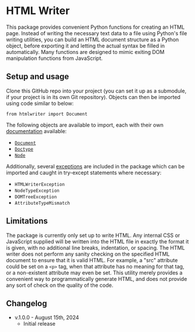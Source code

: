 # HTML Writer
This package provides convenient Python functions for creating an HTML page. Instead of writing the necessary text data to a file using Python's file writing utilities, you can
build an HTML document structure as a Python object, before exporting it and letting the actual syntax be filled in automatically. Many functions are designed to mimic exiting DOM
manipulation functions from JavaScript.

## Setup and usage
Clone this GitHub repo into your project (you can set it up as a submodule, if your project is in its own Git repository). Objects can then be imported using code similar to below:
```
from htmlwriter import Document
```
The following objects are available to import, each with their own [documentation](docs) available:
+ [`Document`](docs/document.md)
+ [`Doctype`](docs/doctype.md)
+ [`Node`](docs/node.md)

Additionally, several [exceptions](docs/exceptions.md) are included in the package which can be imported and caught in try-except statements where necessary:
+ `HTMLWriterException`
+ `NodeTypeException`
+ `DOMTreeException`
+ `AttributeTypeMismatch`

## Limitations
The package is currently only set up to write HTML. Any internal CSS or JavaScript supplied will be written into the HTML file in exactly the format it is given, with no additional
line breaks, indentation, or spacing. The HTML writer does not perform any sanity checking on the specified HTML document to ensure that it is valid HTML. For example, a "src" attribute
could be set on a `<p>` tag, when that attribute has no meaning for that tag, or a non-existent attribute may even be set. This utility merely provides a convenient way to
programmatically generate HTML, and does not provide any sort of check on the quality of the code.

## Changelog
+ v.1.0.0 - August 15th, 2024
  + Initial release